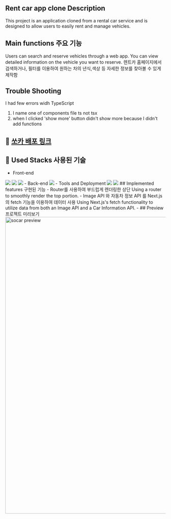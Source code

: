 ## Rent car app clone Description
This project is an application cloned from a rental car service and is designed to allow users to easily rent and manage vehicles.

## Main functions 주요 기능
Users can search and reserve vehicles through a web app. You can view detailed information on the vehicle you want to reserve.
렌트카 홈페이지에서 검색하거나, 필터를 이용하여 원하는 차의 년식,색상 등 자세한 정보를 찾아볼 수 있게 제작함

## Trouble Shooting
I had few errors widh TypeScript 
1. I name one of components file ts not tsx
2. when I clicked 'show more' button didn't show more because I didn't add functions

## 📢 [쏘카 배포 링크](https://rent-car-app-flame.vercel.app/)

## 🚧 Used Stacks 사용된 기술
-  Front-end
  <img src="https://img.shields.io/badge/Next.js-000000?style=for-the-badge&logo=Next.js&logoColor=white">
  <img src="https://img.shields.io/badge/Typescript-3178C6?style=for-the-badge&logo=Typescript&logoColor=white">
<img src="https://img.shields.io/badge/Tailwind CSS-06B6D4?style=for-the-badge&logo=Tailwind CSS&logoColor=white">
- Back-end
<img src="https://img.shields.io/badge/Next.js-000000?style=for-the-badge&logo=Next.js&logoColor=white">
- Tools and Deployment
  <img src="https://img.shields.io/badge/Vercel-000000?style=for-the-badge&logo=vercel&logoColor=white">
<img src="https://img.shields.io/badge/VSCode-0078D4?style=for-the-badge&logo=visual%20studio%20code&logoColor=white" >
## Implemented features 구현된 기능
- Router를 사용하여 부드럽게 렌더링한 상단 Using a router to smoothly render the top portion.
- Image API 와 자동차 정보 API 를 Next.js 의 fetch 기능을 이용하여 데이터 사용 Using Next.js's fetch functionality to utilize data from both an Image API and a Car Information API.
- 
## Preview 프로젝트 미리보기
<img width="932" alt="socar preview" src="https://github.com/Soylatte/rent-car-app/assets/133989317/726e5281-4bab-49e7-bd12-56ceb7c934f6" />
